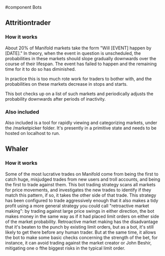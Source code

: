 #component Bots

## Attritiontrader

### How it works
About 20% of Manifold markets take the form "Will [EVENT] happen by [DATE]." In theory, when the event in question is unscheduled, the probabilities in these markets should slope gradually downwards over the course of their lifespan. The event has failed to happen and the remaining time for it to do so has diminished. 

In practice this is too much rote work for traders to bother with, and the probabilities on these markets decrease in stops and starts.

This bot checks up on a list of such markets and periodically adjusts the probability downwards after periods of inactivity.

### Also included
Also included is a tool for rapidly viewing and categorizing markets, under the /marketpicker folder. It's presently in a primitive state and needs to be hosted on localhost to run.

## Whaler

### How it works
Some of the most lucrative trades on Manifold come from being the first to catch huge, misjudged trades from new users and troll accounts, and being the first to trade against them. This bot trading strategy scans all markets for price movements, and investigates the new trades to identify if they match this pattern, if so, it takes the other side of that trade. This strategy has been configured to trade aggressively enough that it also makes a tidy profit using a more general strategy you could call "retroactive market making": by trading against large price swings in either direction, the bot makes money in the same way as if it had placed limit orders on either side of the market probability. Retroactive market making has the disadvantage that it's beaten to the punch by existing limit orders, but as a bot, it's still likely to get there before any human trader. But at the same time, it allows the bot to make some basic checks concerning the strength of the bet, for instance, it can avoid trading against the market creator or John Beshir, mitigating one o fthe biggest risks in the typical limit order.  

